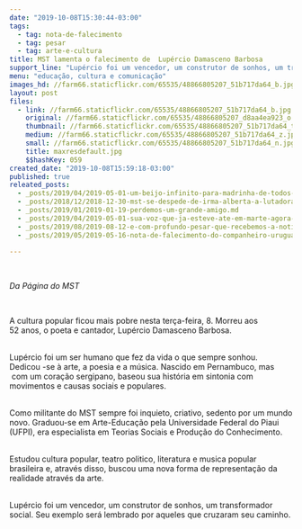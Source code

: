```yaml
---
date: "2019-10-08T15:30:44-03:00"
tags:
  - tag: nota-de-falecimento
  - tag: pesar
  - tag: arte-e-cultura
title: MST lamenta o falecimento de  Lupércio Damasceno Barbosa
support_line: "Lupércio foi um vencedor, um construtor de sonhos, um transformador social"
menu: "educação, cultura e comunicação"
images_hd: //farm66.staticflickr.com/65535/48866805207_51b717da64_b.jpg
layout: post
files:
  - link: //farm66.staticflickr.com/65535/48866805207_51b717da64_b.jpg
    original: //farm66.staticflickr.com/65535/48866805207_d8aa4ea923_o.jpg
    thumbnail: //farm66.staticflickr.com/65535/48866805207_51b717da64_t.jpg
    medium: //farm66.staticflickr.com/65535/48866805207_51b717da64_z.jpg
    small: //farm66.staticflickr.com/65535/48866805207_51b717da64_n.jpg
    title: maxresdefault.jpg
    $$hashKey: 059
created_date: "2019-10-08T15:59:18-03:00"
published: true
releated_posts:
  - _posts/2019/04/2019-05-01-um-beijo-infinito-para-madrinha-de-todos-nos.md
  - _posts/2018/12/2018-12-30-mst-se-despede-de-irma-alberta-a-lutadora-do-povo.md
  - _posts/2019/01/2019-01-19-perdemos-um-grande-amigo.md
  - _posts/2019/04/2019-05-01-sua-voz-que-ja-esteve-ate-em-marte-agora-segue-encantando-os-ceus.md
  - _posts/2019/08/2019-08-12-e-com-profundo-pesar-que-recebemos-a-noticia-do-falecimento-do-companheiro-gustavo-codas.md
  - _posts/2019/05/2019-05-16-nota-de-falecimento-do-companheiro-uruguaio-julio-marenales.md

---
```

<p>&nbsp;</p>

<p><em>Da P&aacute;gina do MST&nbsp;</em></p>

<p>&nbsp;</p>

<p>A cultura popular ficou mais pobre nesta ter&ccedil;a-feira, 8. Morreu aos 52&nbsp;anos,&nbsp;o poeta&nbsp;e cantador, Lup&eacute;rcio Damasceno Barbosa.</p>

<p><br />
Lup&eacute;rcio foi&nbsp;um ser humano&nbsp;que fez da vida o que sempre sonhou. Dedicou&nbsp;-se &agrave;&nbsp;arte, a poesia e a m&uacute;sica. Nascido em Pernambuco, mas &nbsp;com um cora&ccedil;&atilde;o sergipano, baseou sua hist&oacute;ria em&nbsp;sintonia com movimentos e causas sociais e populares.&nbsp;</p>

<p><br />
Como militante do MST&nbsp;sempre foi inquieto, criativo, sedento por um mundo novo.&nbsp;Graduou-se&nbsp;em Arte-Educa&ccedil;&atilde;o pela Universidade Federal do Piaui (UFPI), era&nbsp;especialista em Teorias Sociais e Produ&ccedil;&atilde;o&nbsp;do Conhecimento.</p>

<p><br />
Estudou&nbsp;cultura popular,&nbsp;teatro politico, literatura e musica popular brasileira e, atrav&eacute;s disso, buscou&nbsp;uma nova forma de representa&ccedil;&atilde;o&nbsp;da realidade atrav&eacute;s da arte.&nbsp;</p>

<p><br />
Lup&eacute;rcio foi um vencedor, um construtor de sonhos, um transformador social. Seu exemplo ser&aacute; lembrado por aqueles que cruzaram seu caminho.</p>

<p>&nbsp;</p>

<p>&nbsp;</p>

<p>&nbsp;</p>
